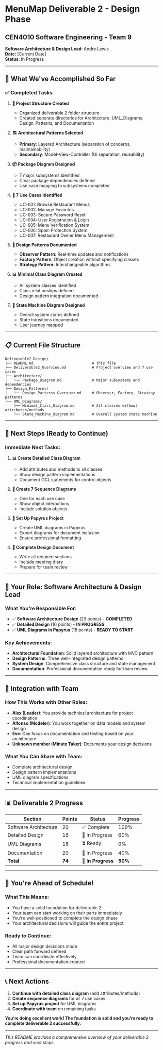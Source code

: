 # MenuMap Deliverable 2 - Design Phase
## CEN4010 Software Engineering - Team 9

**Software Architecture & Design Lead:** Andre Lewis  
**Date:** [Current Date]  
**Status:** In Progress  

---

## 🎯 **What We've Accomplished So Far**

### ✅ **Completed Tasks**

1. **📁 Project Structure Created**
   - Organized deliverable 2 folder structure
   - Created separate directories for Architecture, UML_Diagrams, Design_Patterns, and Documentation

2. **🏗️ Architectural Patterns Selected**
   - **Primary**: Layered Architecture (separation of concerns, maintainability)
   - **Secondary**: Model-View-Controller (UI separation, reusability)

3. **📦 Package Diagram Designed**
   - 7 major subsystems identified
   - Clear package dependencies defined
   - Use case mapping to subsystems completed

4. **🎯 7 Use Cases Identified**
   - UC-001: Browse Restaurant Menus
   - UC-002: Manage Favorites
   - UC-003: Secure Password Reset
   - UC-004: User Registration & Login
   - UC-005: Menu Verification System
   - UC-006: Spam Protection System
   - UC-007: Restaurant Owner Menu Management

5. **🎨 Design Patterns Documented**
   - **Observer Pattern**: Real-time updates and notifications
   - **Factory Pattern**: Object creation without specifying classes
   - **Strategy Pattern**: Interchangeable algorithms

6. **📊 Minimal Class Diagram Created**
   - All system classes identified
   - Class relationships defined
   - Design pattern integration documented

7. **🔄 State Machine Diagram Designed**
   - Overall system states defined
   - State transitions documented
   - User journey mapped

---

## 📋 **Current File Structure**

```
Deliverable2_Design/
├── README.md                           # This file
├── Deliverable2_Overview.md            # Project overview and 7 use cases
├── Architecture/
│   └── Package_Diagram.md              # Major subsystems and dependencies
├── Design_Patterns/
│   └── Design_Patterns_Overview.md     # Observer, Factory, Strategy patterns
└── UML_Diagrams/
    ├── Minimal_Class_Diagram.md        # All classes without attributes/methods
    └── State_Machine_Diagram.md        # Overall system state machine
```

---

## 🚀 **Next Steps (Ready to Continue)**

### **Immediate Next Tasks:**

1. **📊 Create Detailed Class Diagram**
   - Add attributes and methods to all classes
   - Show design pattern implementations
   - Document OCL statements for control objects

2. **🔄 Create 7 Sequence Diagrams**
   - One for each use case
   - Show object interactions
   - Include solution objects

3. **📱 Set Up Papyrus Project**
   - Create UML diagrams in Papyrus
   - Export diagrams for document inclusion
   - Ensure professional formatting

4. **📝 Complete Design Document**
   - Write all required sections
   - Include meeting diary
   - Prepare for team review

---

## 🎯 **Your Role: Software Architecture & Design Lead**

### **What You're Responsible For:**
- ✅ **Software Architecture Design** (20 points) - **COMPLETED**
- ✅ **Detailed Design** (16 points) - **IN PROGRESS**
- ✅ **UML Diagrams in Papyrus** (18 points) - **READY TO START**

### **Key Achievements:**
- **Architectural Foundation**: Solid layered architecture with MVC pattern
- **Design Patterns**: Three well-integrated design patterns
- **System Design**: Comprehensive class structure and state management
- **Documentation**: Professional documentation ready for team review

---

## 🔗 **Integration with Team**

### **How This Works with Other Roles:**
- **Alex (Leader)**: You provide technical architecture for project coordination
- **Alfonso (Modeler)**: You work together on data models and system design
- **Eve**: Can focus on documentation and testing based on your architecture
- **Unknown member (Minute Taker)**: Documents your design decisions

### **What You Can Share with Team:**
- Complete architectural design
- Design pattern implementations
- UML diagram specifications
- Technical implementation guidelines

---

## 📊 **Deliverable 2 Progress**

| Section | Points | Status | Progress |
|---------|--------|--------|----------|
| Software Architecture | 20 | ✅ Complete | 100% |
| Detailed Design | 16 | 🔄 In Progress | 60% |
| UML Diagrams | 18 | ⏳ Ready | 0% |
| Documentation | 20 | 🔄 In Progress | 40% |
| **Total** | **74** | **🔄 In Progress** | **50%** |

---

## 🎉 **You're Ahead of Schedule!**

### **What This Means:**
- You have a solid foundation for deliverable 2
- Your team can start working on their parts immediately
- You're well-positioned to complete the design phase
- Your architectural decisions will guide the entire project

### **Ready to Continue:**
- All major design decisions made
- Clear path forward defined
- Team can coordinate effectively
- Professional documentation created

---

## 📞 **Next Actions**

1. **Continue with detailed class diagram** (add attributes/methods)
2. **Create sequence diagrams** for all 7 use cases
3. **Set up Papyrus project** for UML diagrams
4. **Coordinate with team** on remaining tasks

**You're doing excellent work! The foundation is solid and you're ready to complete deliverable 2 successfully.**

---

*This README provides a comprehensive overview of your deliverable 2 progress and next steps.*
